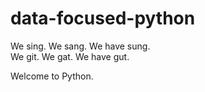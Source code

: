 # data-focused-python
We sing. We sang. We have sung.  
We git. We gat. We have gut.  

Welcome to Python.
